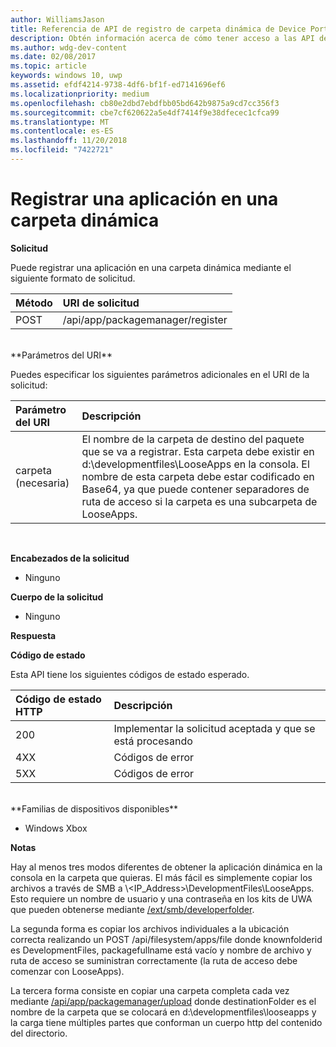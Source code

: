 ```yaml
---
author: WilliamsJason
title: Referencia de API de registro de carpeta dinámica de Device Portal
description: Obtén información acerca de cómo tener acceso a las API de registro de carpeta dinámica mediante programación.
ms.author: wdg-dev-content
ms.date: 02/08/2017
ms.topic: article
keywords: windows 10, uwp
ms.assetid: efdf4214-9738-4df6-bf1f-ed7141696ef6
ms.localizationpriority: medium
ms.openlocfilehash: cb80e2dbd7ebdfbb05bd642b9875a9cd7cc356f3
ms.sourcegitcommit: cbe7cf620622a5e4df7414f9e38dfecec1cfca99
ms.translationtype: MT
ms.contentlocale: es-ES
ms.lasthandoff: 11/20/2018
ms.locfileid: "7422721"
---
```

# <a name="register-an-app-in-a-loose-folder"></a>Registrar una aplicación en una carpeta dinámica  

**Solicitud**

Puede registrar una aplicación en una carpeta dinámica mediante el siguiente formato de solicitud.

Método      | URI de solicitud
:------     | :------
POST | /api/app/packagemanager/register
<br />
**Parámetros del URI**

Puedes especificar los siguientes parámetros adicionales en el URI de la solicitud:

Parámetro del URI      | Descripción
:------     | :-----
carpeta (necesaria) | El nombre de la carpeta de destino del paquete que se va a registrar. Esta carpeta debe existir en d:\developmentfiles\LooseApps en la consola. El nombre de esta carpeta debe estar codificado en Base64, ya que puede contener separadores de ruta de acceso si la carpeta es una subcarpeta de LooseApps.
<br />

**Encabezados de la solicitud**

- Ninguno

**Cuerpo de la solicitud**

- Ninguno

**Respuesta**

**Código de estado**

Esta API tiene los siguientes códigos de estado esperado.

Código de estado HTTP      | Descripción
:------     | :-----
200 | Implementar la solicitud aceptada y que se está procesando
4XX | Códigos de error
5XX | Códigos de error
<br />
**Familias de dispositivos disponibles**

* Windows Xbox

**Notas**

Hay al menos tres modos diferentes de obtener la aplicación dinámica en la consola en la carpeta que quieras. El más fácil es simplemente copiar los archivos a través de SMB a \\<IP_Address>\DevelopmentFiles\LooseApps. Esto requiere un nombre de usuario y una contraseña en los kits de UWA que pueden obtenerse mediante [/ext/smb/developerfolder](wdp-smb-api.md). 

La segunda forma es copiar los archivos individuales a la ubicación correcta realizando un POST /api/filesystem/apps/file donde knownfolderid es DevelopmentFiles, packagefullname está vacío y nombre de archivo y ruta de acceso se suministran correctamente (la ruta de acceso debe comenzar con LooseApps).

La tercera forma consiste en copiar una carpeta completa cada vez mediante [/api/app/packagemanager/upload](wdp-folder-upload.md) donde destinationFolder es el nombre de la carpeta que se colocará en d:\developmentfiles\looseapps y la carga tiene múltiples partes que conforman un cuerpo http del contenido del directorio.

